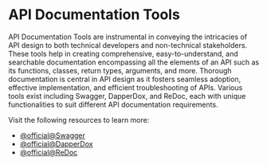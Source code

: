 # API Documentation Tools

API Documentation Tools are instrumental in conveying the intricacies of API design to both technical developers and non-technical stakeholders. These tools help in creating comprehensive, easy-to-understand, and searchable documentation encompassing all the elements of an API such as its functions, classes, return types, arguments, and more. Thorough documentation is central in API design as it fosters seamless adoption, effective implementation, and efficient troubleshooting of APIs. Various tools exist including Swagger, DapperDox, and ReDoc, each with unique functionalities to suit different API documentation requirements.

Visit the following resources to learn more:

- [@official@Swagger](https://swagger.io/)
- [@official@DapperDox](http://dapperdox.io/)
- [@official@ReDoc](https://github.com/Redocly/redoc)
